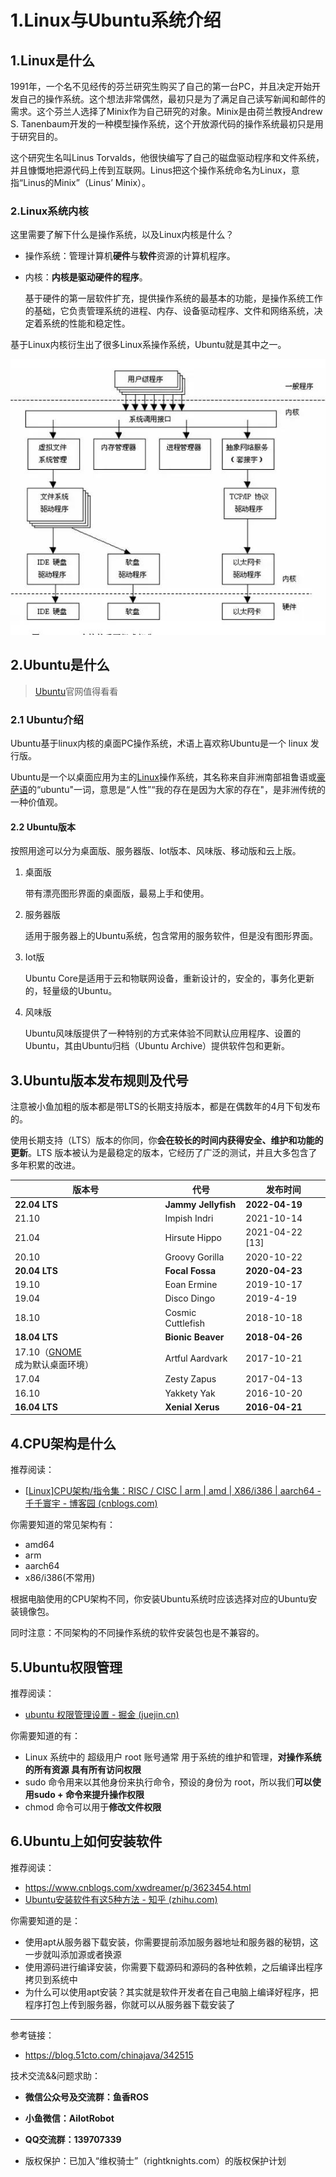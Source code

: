 # 1.Linux与Ubuntu系统介绍

## 1.Linux是什么

1991年，一个名不见经传的芬兰研究生购买了自己的第一台PC，并且决定开始开发自己的操作系统。这个想法非常偶然，最初只是为了满足自己读写新闻和邮件的需求。这个芬兰人选择了Minix作为自己研究的对象。Minix是由荷兰教授Andrew S. Tanenbaum开发的一种模型操作系统，这个开放源代码的操作系统最初只是用于研究目的。

这个研究生名叫Linus Torvalds，他很快编写了自己的磁盘驱动程序和文件系统，并且慷慨地把源代码上传到互联网。Linus把这个操作系统命名为Linux，意指“Linus的Minix”（Linus’ Minix）。

### 2.Linux系统内核

这里需要了解下什么是操作系统，以及Linux内核是什么？

- 操作系统：管理计算机**硬件**与**软件**资源的计算机程序。

- 内核：**内核是驱动硬件的程序**。

  基于硬件的第一层软件扩充，提供操作系统的最基本的功能，是操作系统工作的基础，它负责管理系统的进程、内存、设备驱动程序、文件和网络系统，决定着系统的性能和稳定性。

基于Linux内核衍生出了很多Linux系操作系统，Ubuntu就是其中之一。

![img](1.Linux与Ubuntu系统介绍/imgs/format,png.png)

## 2.Ubuntu是什么

> [Ubuntu](https://cn.ubuntu.com/)官网值得看看

### 2.1 Ubuntu介绍

Ubuntu基于linux内核的桌面PC操作系统，术语上喜欢称Ubuntu是一个 linux 发行版。

Ubuntu是一个以桌面应用为主的[Linux](https://baike.baidu.com/item/Linux/27050)操作系统，其名称来自非洲南部祖鲁语或[豪萨语](https://baike.baidu.com/item/豪萨语/2002173)的“ubuntu"一词，意思是“人性”“我的存在是因为大家的存在"，是非洲传统的一种价值观。

#### 2.2 Ubuntu版本

按照用途可以分为桌面版、服务器版、Iot版本、风味版、移动版和云上版。

1. 桌面版

   带有漂亮图形界面的桌面版，最易上手和使用。

2. 服务器版

   适用于服务器上的Ubuntu系统，包含常用的服务软件，但是没有图形界面。

3. Iot版

   Ubuntu Core是适用于云和物联网设备，重新设计的，安全的，事务化更新的，轻量级的Ubuntu。

4. 风味版

   Ubuntu风味版提供了一种特别的方式来体验不同默认应用程序、设置的Ubuntu，其由Ubuntu归档（Ubuntu Archive）提供软件包和更新。

## 3.Ubuntu版本发布规则及代号

注意被小鱼加粗的版本都是带LTS的长期支持版本，都是在偶数年的4月下旬发布的。

使用长期支持（LTS）版本的你同，你**会在较长的时间内获得安全、维护和功能的更新**。LTS 版本被认为是最稳定的版本，它经历了广泛的测试，并且大多包含了多年积累的改进。

| 版本号                                                       | 代号                | 发布时间        |
| ------------------------------------------------------------ | ------------------- | --------------- |
| **22.04 LTS**                                                | **Jammy Jellyfish** | **2022-04-19**  |
| 21.10                                                        | Impish Indri        | 2021-10-14      |
| 21.04                                                        | Hirsute Hippo       | 2021-04-22 [13] |
| 20.10                                                        | Groovy Gorilla      | 2020-10-22      |
| **20.04 LTS**                                                | **Focal Fossa**     | **2020-04-23**  |
| 19.10                                                        | Eoan Ermine         | 2019-10-17      |
| 19.04                                                        | Disco Dingo         | 2019-4-19       |
| 18.10                                                        | Cosmic Cuttlefish   | 2018-10-18      |
| **18.04 LTS**                                                | **Bionic Beaver**   | **2018-04-26**  |
| 17.10（[GNOME](https://baike.baidu.com/item/GNOME/5105879)成为默认桌面环境） | Artful Aardvark     | 2017-10-21      |
| 17.04                                                        | Zesty Zapus         | 2017-04-13      |
| 16.10                                                        | Yakkety Yak         | 2016-10-20      |
| **16.04 LTS**                                                | **Xenial Xerus**    | **2016-04-21**  |

## 4.CPU架构是什么

推荐阅读：

- [[Linux\]CPU架构/指令集：RISC / CISC | arm | amd | X86/i386 | aarch64 - 千千寰宇 - 博客园 (cnblogs.com)](https://www.cnblogs.com/johnnyzen/p/13224632.html)

你需要知道的常见架构有：

- amd64
- arm
- aarch64
- x86/i386(不常用)

根据电脑使用的CPU架构不同，你安装Ubuntu系统时应该选择对应的Ubuntu安装镜像包。

同时注意：不同架构的不同操作系统的软件安装包也是不兼容的。

## 5.Ubuntu权限管理

推荐阅读：

- [ubuntu 权限管理设置 - 掘金 (juejin.cn)](https://juejin.cn/post/6995788320169017375)

你需要知道的有：

- Linux 系统中的 超级用户 root 账号通常 用于系统的维护和管理，**对操作系统的所有资源 具有所有访问权限**
- sudo 命令用来以其他身份来执行命令，预设的身份为 root，所以我们**可以使用sudo + 命令来提升操作权限**
- chmod 命令可以用于**修改文件权限**

## 6.**Ubuntu上如何安装软件**

推荐阅读：

- https://www.cnblogs.com/xwdreamer/p/3623454.html
- [Ubuntu安装软件有这5种方法 - 知乎 (zhihu.com)](https://zhuanlan.zhihu.com/p/270908077)

你需要知道的是：

- 使用apt从服务器下载安装，你需要提前添加服务器地址和服务器的秘钥，这一步就叫添加源或者换源
- 使用源码进行编译安装，你需要下载源码和源码的各种依赖，之后编译出程序拷贝到系统中
- 为什么可以使用apt安装？其实就是软件开发者在自己电脑上编译好程序，把程序打包上传到服务器，你就可以从服务器下载安装了



--------------

参考链接：

- https://blog.51cto.com/chinajava/342515

技术交流&&问题求助：

- **微信公众号及交流群：鱼香ROS**
- **小鱼微信：AiIotRobot**
- **QQ交流群：139707339**

- 版权保护：已加入“维权骑士”（rightknights.com）的版权保护计划